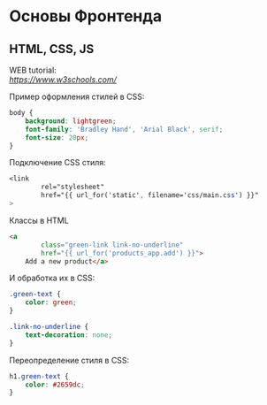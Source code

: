 # Основы Фронтенда

## HTML, CSS, JS

WEB tutorial:  
_https://www.w3schools.com/_

Пример оформления стилей в CSS:
```css
body {
    background: lightgreen;
    font-family: 'Bradley Hand', 'Arial Black', serif;
    font-size: 20px;
}
```

Подключение CSS стиля:
```css
<link
        rel="stylesheet"
        href="{{ url_for('static', filename='css/main.css') }}"
>
```

Классы в HTML
```html
<a
        class="green-link link-no-underline"
        href="{{ url_for('products_app.add') }}">
    Add a new product</a>
```
И обработка их в CSS:
```css
.green-text {
    color: green;
}

.link-no-underline {
    text-decoration: none;
}
```

Переопределение стиля в CSS:
```css
h1.green-text {
    color: #2659dc;
}
```